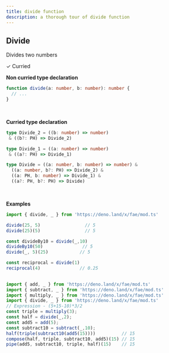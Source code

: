 ```yaml
---
title: divide function
description: a thorough tour of divide function
---
```


## Divide

Divides two numbers

&check; Curried
<!---
&#10539; Not curred
-->

**Non curried type declaration**
```typescript
function divide(a: number, b: number): number {
  // ...
}
```
<br>

**Curried type declaration**

```typescript
type Divide_2 = ((b: number) => number)
 & ((b?: PH) => Divide_2)

type Divide_1 = ((a: number) => number)
 & ((a?: PH) => Divide_1)

type Divide = ((a: number, b: number) => number) &
  ((a: number, b?: PH) => Divide_2) &
  ((a: PH, b: number) => Divide_1) &
  ((a?: PH, b?: PH) => Divide)
```
<br>

**Examples**
```typescript
import { divide, _ } from 'https://deno.land/x/fae/mod.ts'

divide(25, 5)                 // 5
divide(25)(5)                 // 5

const divideBy10 = divide(_,10)
divideBy10(50)               // 5
divide(_, 5)(25)            // 5

const reciprocal = divide(1)
reciprocal(4)               // 0.25
            
```
```typescript
import { add, _ } from 'https://deno.land/x/fae/mod.ts'
import { subtract, _ } from 'https://deno.land/x/fae/mod.ts'
import { multiply, _ } from 'https://deno.land/x/fae/mod.ts'
import { divide, _ } from 'https://deno.land/x/fae/mod.ts'
// Expression - (5+15-10)*3/2
const triple = multiply(3);
const half = divide(_,2);
const add5 = add(5);
const subtract10 = subtract(_,10);
half(triple(subtract10(add5(15))))          // 15
compose(half, triple, subtract10, add5)(15) // 15
pipe(add5, subtract10, triple, half)(15)    // 15
```
